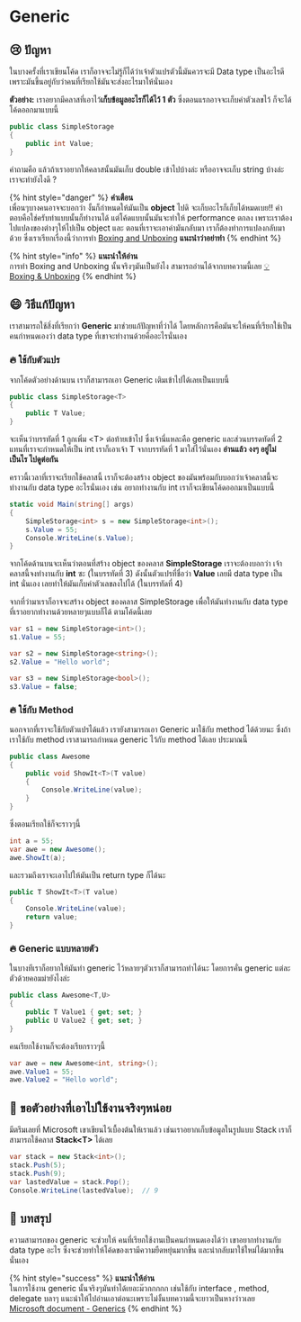 # Generic

## 😢 ปัญหา

ในบางครั้งที่เราเขียนโค้ด เราก็อาจจะไม่รู้ก็ได้ว่าเจ้าตัวแปรตัวนี้มันควรจะมี Data type เป็นอะไรดี เพราะมันขึ้นอยู่กับว่าคนที่เรียกใช้มันจะส่งอะไรมาให้นั่นเอง 

**ตัวอย่าง:** เราอยากมีคลาสที่เอาไว้**เก็บข้อมูลอะไรก็ได้ไว้ 1 ตัว** ซึ่งตอนแรกอาจจะเก็บค่าตัวเลขไว้ ก็จะได้โค้ดออกมาแบบนี้

```csharp
public class SimpleStorage
{
    public int Value;
}
```

คำถามคือ แล้วถ้าเราอยากให้คลาสนั้นมันเก็บ double เข้าไปบ้างล่ะ หรืออาจจะเก็บ string บ้างล่ะ เราจะทำยังไงดี ?

{% hint style="danger" %}
**คำเตือน**  
เพื่อนๆบางคนอาจจะบอกว่า งั้นก็กำหนดให้มันเป็น **object** ไปดิ จะเก็บอะไรก็เก็บได้หมดเบย!! คำตอบคือใช่ครับทำแบบนั้นก็ทำงานได้ แต่โค้ดแบบนั้นมันจะทำให้ performance ตกลง เพราะเราต้องไปแปลงของต่างๆให้ไปเป็น object และ ตอนที่เราจะเอาค่ามันกลับมา เราก็ต้องทำการแปลงกลับมาด้วย ซึ่งเราเรียกเรื่องนี้ว่าการทำ [Boxing and Unboxing](https://docs.microsoft.com/en-us/dotnet/csharp/programming-guide/types/boxing-and-unboxing) **แนะนำว่าอย่าทำ**
{% endhint %}

{% hint style="info" %}
**แนะนำให้อ่าน**  
การทำ Boxing and Unboxing นั้นจริงๆมันเป็นยังไง สามารถอ่านได้จากบทความนี้เลย [💡 Boxing & Unboxing](https://saladpuk.gitbook.io/learn/beginner-1/csharp101/advanced/boxing-and-unboxing)
{% endhint %}

## 😄 วิธีแก้ปัญหา

เราสามารถใช้สิ่งที่เรียกว่า **Generic** มาช่วยแก้ปัญหาที่ว่าได้ โดยหลักการคือมันจะให้คนที่เรียกใช้เป็นคนกำหนดเองว่า data type ที่เขาจะทำงานด้วยคืออะไรนั่นเอง

### 🔥 ใช้กับตัวแปร

จากโค้ดตัวอย่างด้านบน เราก็สามารถเอา Generic เติมเข้าไปได้เลยเป็นแบบนี้

```csharp
public class SimpleStorage<T>
{
    public T Value;
}
```

จะเห็นว่าบรรทัดที่ 1 ถูกเพิ่ม &lt;T&gt; ต่อท้ายเข้าไป ซึ่งเจ้านี่แหละคือ generic และส่วนบรรดทัดที่ 2 แทนที่เราจะกำหนดให้เป็น int เราก็เอาเจ้า T จากบรรทัดที่ 1 มาใส่ไว้นั่นเอง **อ่านแล้ว งงๆ อยู่ไม่เป็นไร ไปดูต่อกัน**

คราวนี้เวลาที่เราจะเรียกใช้คลาสนี้ เราก็จะต้องสร้าง object ของมันพร้อมกับบอกว่าเจ้าคลาสนี้จะทำงานกับ data type อะไรนั่นเอง เช่น อยากทำงานกับ int เราก็จะเขียนโค้ดออกมาเป็นแบบนี้

```csharp
static void Main(string[] args)
{
    SimpleStorage<int> s = new SimpleStorage<int>();
    s.Value = 55;
    Console.WriteLine(s.Value);
}
```

จากโค้ดด้านบนจะเห็นว่าตอนที่สร้าง object ของคลาส **SimpleStorage** เราจะต้องบอกว่า เจ้าคลาสนี้จงทำงานกับ **int** ซะ \(ในบรรทัดที่ 3\) ดังนั้นตัวแปรที่ชื่อว่า **Value** เลยมี data type เป็น int นั่นเอง เลยทำให้มันเก็บค่าตัวเลขลงไปได้ \(ในบรรทัดที่ 4\)

จากที่ว่ามาเราก็อาจจะสร้าง object ของคลาส SimpleStorage เพื่อให้มันทำงานกับ data type ที่เราอยากทำงานด้วยหลายๆแบบก็ได้ ตามโค้ดนี้เลย

```csharp
var s1 = new SimpleStorage<int>();
s1.Value = 55;

var s2 = new SimpleStorage<string>();
s2.Value = "Hello world";

var s3 = new SimpleStorage<bool>();
s3.Value = false;
```

### 🔥 ใช้กับ Method

นอกจากที่เราจะใช้กับตัวแปรได้แล้ว เรายังสามารถเอา Generic มาใช้กับ method ได้ด้วยนะ ซึ่งถ้าเราใช้กับ method เราสามารถกำหนด generic ไว้กับ method ได้เลย ประมาณนี้

```csharp
public class Awesome
{
    public void ShowIt<T>(T value)
    {
        Console.WriteLine(value);
    }
}
```

ซึ่งตอนเรียกใช้ก็จะราวๆนี้

```csharp
int a = 55;
var awe = new Awesome();
awe.ShowIt(a);
```

และรวมถึงเราจะเอาไปให้มันเป็น return type ก็ได้นะ

```csharp
public T ShowIt<T>(T value)
{
    Console.WriteLine(value);
    return value;
}
```

### 🔥 Generic แบบหลายตัว

ในบางทีเราก็อยากให้มันทำ generic ไว้หลายๆตัวเราก็สามารถทำได้นะ โดยการคั่น generic แต่ละตัวด้วยคอมม่ายังไงล่ะ

```csharp
public class Awesome<T,U>
{
    public T Value1 { get; set; }
    public U Value2 { get; set; }
}
```

คนเรียกใช้งานก็จะต้องเรียกราวๆนี้

```csharp
var awe = new Awesome<int, string>();
awe.Value1 = 55;
awe.Value2 = "Hello world";
```

## 🤔 ขอตัวอย่างที่เอาไปใช้งานจริงๆหน่อย

มีตรึมเลยที่ Microsoft เขาเขียนไว้เบื้องต้นให้เราแล้ว เช่นเราอยากเก็บข้อมูลในรูปแบบ Stack เราก็สามารถใช้คลาส **Stack&lt;T&gt;** ได้เลย

```csharp
var stack = new Stack<int>();
stack.Push(5);
stack.Push(9);
var lastedValue = stack.Pop();
Console.WriteLine(lastedValue);  // 9
```

## 🎯 บทสรุป

ความสามารถของ generic จะช่วยให้ คนที่เรียกใช้งานเป็นคนกำหนดเองได้ว่า เขาอยากทำงานกับ data type อะไร ซึ่งจะช่วยทำให้โค้ดของเรามีความยืดหยุ่นมากขึ้น และนำกลับมาใช้ใหม่ได้มากขึ้นนั่นเอง

{% hint style="success" %}
**แนะนำให้อ่าน**  
ในการใช้งาน generic นั้นจริงๆมันทำได้เยอะม๊วกกกกก เช่นใช้กับ interface , method, delegate บลาๆ แนะนำให้ไปอ่านเอาต่อนะเพราะไม่งั้นบทความนี้จะยาวเป็นหางว่าวเลย  
[Microsoft document - Generics](https://docs.microsoft.com/en-us/dotnet/csharp/programming-guide/generics/)
{% endhint %}

